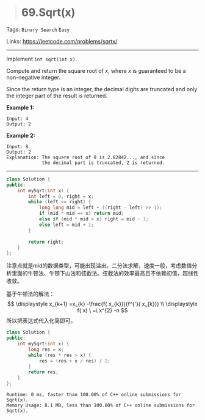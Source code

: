 > # 69.Sqrt(x)

Tags: `Binary Search` `Easy`

Links: <https://leetcode.com/problems/sqrtx/>

---

Implement `int sqrt(int x)`.

Compute and return the square root of *x*, where *x* is guaranteed to be a non-negative integer.

Since the return type is an integer, the decimal digits are truncated and only the integer part of the result is returned.

**Example 1:**

```
Input: 4
Output: 2
```

**Example 2:**

```
Input: 8
Output: 2
Explanation: The square root of 8 is 2.82842..., and since 
             the decimal part is truncated, 2 is returned.
```

---

```c++
class Solution {
public:
    int mySqrt(int x) {
        int left = 0, right = x;
        while (left <= right) {
            long long mid = left + ((right - left) >> 1);
            if (mid * mid == x) return mid;
            else if (mid * mid > x) right = mid - 1;
            else left = mid + 1;
        }
        
        return right;
    }
};
```

注意点就是mid的数据类型，可能出现溢出。二分法求解，速度一般，考虑数值分析里面的牛顿法、牛顿下山法和弦截法。弦截法的效率最高且不依赖初值，超线性收敛。

基于牛顿法的解法：
$$
\displaystyle x_{k+1} =x_{k} -\frac{f( x_{k})}{f^{'}( x_{k})} \\
\displaystyle f( x) \ =\ x^{2} -n
$$
所以把表达式代入化简即可。

```c++
class Solution {
public:
    int mySqrt(int x) {
        long res = x;
        while (res * res > x) {
            res = (res + x / res) / 2;
        }
        return res;
    }
};
```

```
Runtime: 0 ms, faster than 100.00% of C++ online submissions for Sqrt(x).
Memory Usage: 8.1 MB, less than 100.00% of C++ online submissions for Sqrt(x).
```

